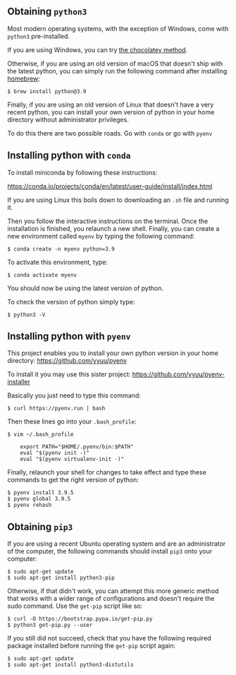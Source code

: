 ## Obtaining `python3`

Most modern operating systems, with the exception of Windows, come with `python3` pre-installed.

If you are using Windows, you can try [the chocolatey method](https://lmgtfy.com/?q=install+python3+on+windows+with+chocolatey).

Otherwise, if you are using an old version of macOS that doesn't ship with the latest python, you can simply run the following command after installing [homebrew](https://brew.sh/):

    $ brew install python@3.9

Finally, if you are using an old version of Linux that doesn't have a very recent python, you can install your own version of python in your home directory without administrator privileges. 

To do this there are two possible roads. Go with `conda` or go with `pyenv`


## Installing python with `conda`

To install miniconda by following these instructions:

https://conda.io/projects/conda/en/latest/user-guide/install/index.html

If you are using Linux this boils down to downloading an `.sh` file and running it.

Then you follow the interactive instructions on the terminal. Once the installation is finished, you relaunch a new shell. Finally, you can create a new environment called `myenv` by typing the following command:

    $ conda create -n myenv python=3.9

To activate this environment, type:

    $ conda activate myenv

You should now be using the latest version of python.

To check the version of python simply type:

    $ python3 -V


## Installing python with `pyenv`

This project enables you to install your own python version in your home directory: https://github.com/yyuu/pyenv

To install it you may use this sister project: https://github.com/yyuu/pyenv-installer

Basically you just need to type this command:

    $ curl https://pyenv.run | bash

Then these lines go into your ``.bash_profile``:

    $ vim ~/.bash_profile

        export PATH="$HOME/.pyenv/bin:$PATH"
        eval "$(pyenv init -)"
        eval "$(pyenv virtualenv-init -)"

Finally, relaunch your shell for changes to take effect and type these commands to get the right version of python:

    $ pyenv install 3.9.5
    $ pyenv global 3.9.5
    $ pyenv rehash


## Obtaining `pip3`

If you are using a recent Ubuntu operating system and are an administrator of the computer, the following commands should install `pip3` onto your computer:

    $ sudo apt-get update
    $ sudo apt-get install python3-pip

Otherwise, if that didn't work, you can attempt this more generic method that works with a wider range of configurations and doesn't require the sudo command. Use the `get-pip` script like so:

    $ curl -O https://bootstrap.pypa.io/get-pip.py
    $ python3 get-pip.py --user

If you still did not succeed, check that you have the following required package installed before running the `get-pip` script again:

    $ sudo apt-get update
    $ sudo apt-get install python3-distutils
